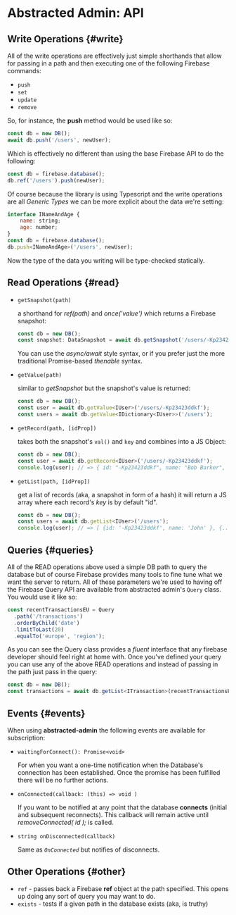 # Abstracted Admin: API

## Write Operations {#write}

All of the write operations are effectively just simple shorthands that allow for passing in a path and then executing one of the following Firebase commands:

- `push` 
- `set`
- `update`
- `remove`

So, for instance, the **push** method would be used like so:

```js
const db = new DB();
await db.push('/users', newUser);
```

Which is effectively no different than using the base Firebase API to do the following:

```js
const db = firebase.database();
db.ref('/users').push(newUser);
```

Of course because the library is using Typescript and the write operations are all _Generic Types_ we can be more explicit about the data we're setting:
```js
interface INameAndAge {
    name: string;
    age: number;
}
const db = firebase.database();
db.push<INameAndAge>('/users', newUser);
```

Now the type of the data you writing will be type-checked statically. 

## Read Operations {#read}

- `getSnapshot(path)` 

    a shorthand for _ref(path)_ and _once('value')_ which returns a Firebase snapshot:

    ```js
    const db = new DB();
    const snapshot: DataSnapshot = await db.getSnapshot('/users/-Kp23423ddkf');
    ```

    You can use the _async/await_ style syntax, or if you prefer just the more traditional Promise-based _thenable_ syntax.

- `getValue(path)` 

    similar to _getSnapshot_ but the snapshot's value is returned:

    ```js
    const db = new DB();
    const user = await db.getValue<IUser>('/users/-Kp23423ddkf');
    const users = await db.getValue<IDictionary<IUser>>('/users');
    ```

- `getRecord(path, [idProp])`

    takes both the snapshot's `val()` and `key` and combines into a JS Object:

    ```js
    const db = new DB();
    const user = await db.getRecord<IUser>('/users/-Kp23423ddkf');
    console.log(user); // => { id: "-Kp23423ddkf", name: "Bob Barker", ... }
    ```

- `getList(path, [idProp])` 

    get a list of records (aka, a snapshot in form of a hash) it will return a JS array where each record's _key_ is by default "id".

    ```js
    const db = new DB();
    const users = await db.getList<IUser>('/users');
    console.log(user); // => [ {id: '-Kp23423ddkf', name: 'John' }, {...}, {...} ]
    ```

## Queries {#queries}

All of the READ operations above used a simple DB path to query the database but of course Firebase provides many tools to fine tune what we want the server to return. All of these parameters we're used to having off the Firebase Query API are available from abstracted admin's `Query` class. You would use it like so:

```ts
const recentTransactionsEU = Query
  .path('/transactions')
  .orderByChild('date')
  .limitToLast(20)
  .equalTo('europe', 'region');
```

As you can see the Query class provides a _fluent_ interface that any firebase developer should feel right at home with. Once you've defined your query you can use any of the above READ operations and instead of passing in the path just pass in the query:

```ts
const db = new DB();
const transactions = await db.getList<ITransaction>(recentTransactionsEU);
```

## Events {#events}

When using **abstracted-admin** the following events are available for subscription:

- `waitingForConnect(): Promise<void>`

    For when you want a one-time notification when the Database's connection has been established. Once the promise has been fulfilled there will be no further actions.


- `onConnected(callback: (this) => void )`

    If you want to be notified at any point that the database **connects** (initial and subsequent reconnects). This callback will remain active until _removeConnected( id );_ is called.

- `string onDisconnected(callback)` 

    Same as _`OnConnected`_ but notifies of disconnects.


## Other Operations {#other}

- `ref` - passes back a Firebase **ref** object at the path specified. This opens up doing any sort of query you may want to do.
- `exists` - tests if a given path in the database exists (aka, is truthy)
